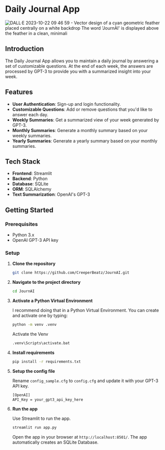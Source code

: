 # Daily Journal App

![DALL·E 2023-10-22 09 46 59 - Vector design of a cyan geometric feather placed centrally on a white backdrop  The word 'JournAI' is displayed above the feather in a clean, minimali](https://github.com/CreeperBeatz/JournAI/assets/9784161/dc782b29-124b-4cd0-ae80-644339c90a03)


## Introduction

The Daily Journal App allows you to maintain a daily journal by answering a set of customizable questions. At the end of each week, the answers are processed by GPT-3 to provide you with a summarized insight into your week.

## Features

- **User Authentication**: Sign-up and login functionality.
- **Customizable Questions**: Add or remove questions that you'd like to answer each day.
- **Weekly Summaries**: Get a summarized view of your week generated by GPT-3.
- **Monthly Summaries**: Generate a monthly summary based on your weekly summaries.
- **Yearly Summaries**: Generate a yearly summary based on your monthly summaries.

## Tech Stack

- **Frontend**: Streamlit
- **Backend**: Python
- **Database**: SQLite
- **ORM**: SQLAlchemy
- **Text Summarization**: OpenAI's GPT-3

## Getting Started

### Prerequisites

- Python 3.x
- OpenAI GPT-3 API key

### Setup

1. **Clone the repository**
    ```bash
    git clone https://github.com/CreeperBeatz/JournAI.git
    ```

2. **Navigate to the project directory**
    ```bash
    cd JournAI
    ```

3. **Activate a Python Virtual Environment**

    I recommend doing that in a Python Virtual Environment. You can create and
    activate one by typing:
    ```bash
   python -m venv .venv
   ```
   Activate the Venv
    ```bash
   .venv\Scripts\activate.bat
   ```
   
4. **Install requirements**
    ```bash
    pip install -r requirements.txt
    ```

5. **Setup the config file**

    Rename `config_sample.cfg` to `config.cfg` and update it with your GPT-3 API key.

    ```bash
    [OpenAI]
    API_Key = your_gpt3_api_key_here

6. **Run the app**

    Use Streamlit to run the app.
    ```bash
    streamlit run app.py
    ```

    Open the app in your browser at `http://localhost:8501/`.
    The app automatically creates an SQLite Database.
